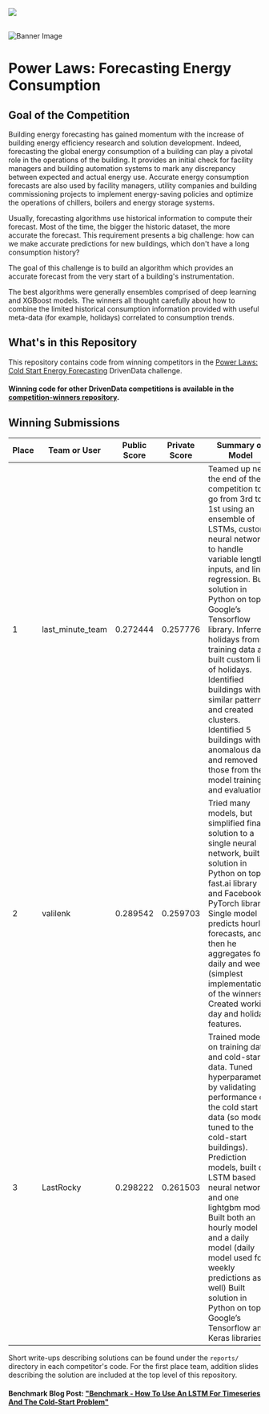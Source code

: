 [<img src='https://community.drivendata.org/uploads/default/optimized/1X/e055d38472b1ae95f54110375180ceb4449c026b_1_690x111.png'>](https://www.drivendata.org/)
<br><br>

![Banner Image](https://s3.amazonaws.com/drivendata-public-assets/se-challenge-1-banner.jpg)

#  Power Laws: Forecasting Energy Consumption

## Goal of the Competition

Building energy forecasting has gained momentum with the increase of building energy efficiency research and solution development. Indeed, forecasting the global energy consumption of a building can play a pivotal role in the operations of the building. It provides an initial check for facility managers and building automation systems to mark any discrepancy between expected and actual energy use. Accurate energy consumption forecasts are also used by facility managers, utility companies and building commissioning projects to implement energy-saving policies and optimize the operations of chillers, boilers and energy storage systems.

Usually, forecasting algorithms use historical information to compute their forecast. Most of the time, the bigger the historic dataset, the more accurate the forecast. This requirement presents a big challenge: how can we make accurate predictions for new buildings, which don't have a long consumption history?

The goal of this challenge is to build an algorithm which provides an accurate forecast from the very start of a building's instrumentation.

The best algorithms were generally ensembles comprised of deep learning and XGBoost models. The winners all thought carefully about how to combine the limited historical consumption information provided with useful meta-data (for example, holidays) correlated to consumption trends.

## What's in this Repository
This repository contains code from winning competitors in the [Power Laws: Cold Start Energy Forecasting](https://www.drivendata.org/competitions/55/schneider-cold-start/) DrivenData challenge.

#### Winning code for other DrivenData competitions is available in the [competition-winners repository](https://github.com/drivendataorg/competition-winners).


## Winning Submissions

Place |Team or User | Public Score | Private Score | Summary of Model
--- | --- | --- | --- | ---
1 | last_minute_team | 0.272444    | 0.257776   | Teamed up near the end of the competition to go from 3rd to 1st using an ensemble of LSTMs, custom neural networks to handle variable length inputs, and linear regression. Built solution in Python on top of Google’s Tensorflow library. Inferred holidays from training data and built custom list of holidays. Identified buildings with similar patterns and created clusters. Identified 5 buildings with anomalous data, and removed those from the model training and evaluation.
2 | valilenk | 0.289542    | 0.259703 | Tried many models, but simplified final solution to a single neural network, built solution in Python on top of fast.ai library and Facebook’s PyTorch library. Single model predicts hourly forecasts, and then he aggregates for daily and weekly (simplest implementation of the winners). Created working day and holiday features.
3 | LastRocky | 0.298222 | 0.261503 |Trained model on training data, and cold-start data. Tuned hyperparameters by validating performance on the cold start data (so model is tuned to the cold-start buildings). Prediction models, built one LSTM based neural network and one lightgbm model. Built both an hourly model and a daily model (daily model used for weekly predictions as well) Built solution in Python on top of Google’s Tensorflow and Keras libraries.

Short write-ups describing solutions can be found under the `reports/` directory in each competitor's code. For the first place team, addition slides describing the solution are included at the top level of this repository.

#### Benchmark Blog Post: ["Benchmark - How To Use An LSTM For Timeseries And The Cold-Start Problem"](http://drivendata.co/blog/benchmark-cold-start-lstm-deep-learning/)

